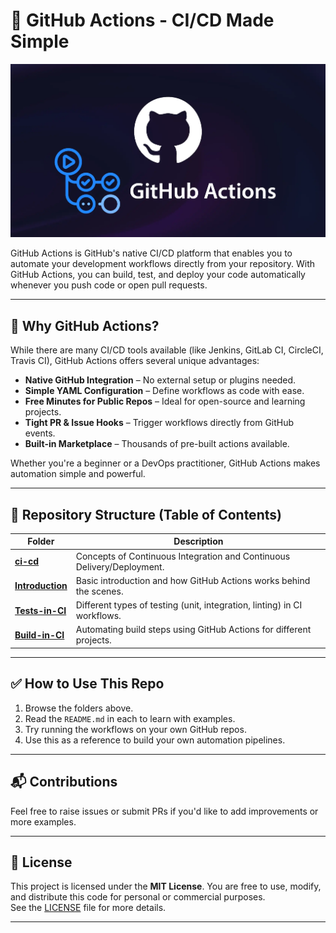 # 🚀 GitHub Actions - CI/CD Made Simple


<img src="https://github.com/bhuvan-raj/Github-Actions/blob/main/githubactions.webp" alt="Banner" />


GitHub Actions is GitHub's native CI/CD platform that enables you to automate your development workflows directly from your repository. With GitHub Actions, you can build, test, and deploy your code automatically whenever you push code or open pull requests.

---

## 🧠 Why GitHub Actions?

While there are many CI/CD tools available (like Jenkins, GitLab CI, CircleCI, Travis CI), GitHub Actions offers several unique advantages:

- **Native GitHub Integration** – No external setup or plugins needed.
- **Simple YAML Configuration** – Define workflows as code with ease.
- **Free Minutes for Public Repos** – Ideal for open-source and learning projects.
- **Tight PR & Issue Hooks** – Trigger workflows directly from GitHub events.
- **Built-in Marketplace** – Thousands of pre-built actions available.

Whether you're a beginner or a DevOps practitioner, GitHub Actions makes automation simple and powerful.

---

## 📁 Repository Structure (Table of Contents)

| Folder | Description |
|--------|-------------|
| [**ci-cd**](./CI-CD/) | Concepts of Continuous Integration and Continuous Delivery/Deployment. |
| [**Introduction**](./GitHub-Actions/) | Basic introduction and how GitHub Actions works behind the scenes. |
| [**Tests-in-CI**](./Tests%20in%20CI/) | Different types of testing (unit, integration, linting) in CI workflows. |
| [**Build-in-CI**](./Build%20in%20CI/) | Automating build steps using GitHub Actions for different projects. |

---

## ✅ How to Use This Repo

1. Browse the folders above.
2. Read the `README.md` in each to learn with examples.
3. Try running the workflows on your own GitHub repos.
4. Use this as a reference to build your own automation pipelines.

---

## 📬 Contributions

Feel free to raise issues or submit PRs if you'd like to add improvements or more examples. 

---


## 📄 License

This project is licensed under the **MIT License**. You are free to use, modify, and distribute this code for personal or commercial purposes.  
See the [LICENSE](./LICENSE) file for more details.

---





